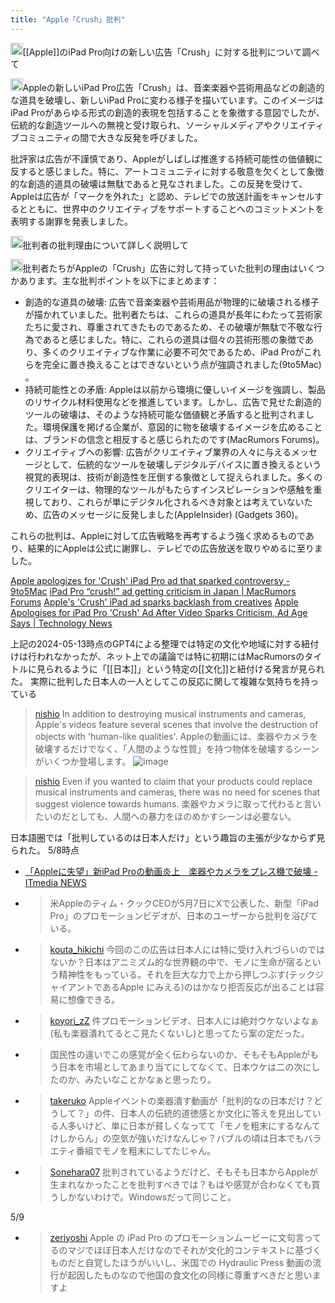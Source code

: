 ```yaml
---
title: "Apple「Crush」批判"
---
```


<img src='https://scrapbox.io/api/pages/nishio/nishio/icon' alt='nishio.icon' height="19.5"/>[[Apple]]のiPad Pro向けの新しい広告「Crush」に対する批判について調べて

<img src='https://scrapbox.io/api/pages/nishio/gpt/icon' alt='gpt.icon' height="19.5"/>Appleの新しいiPad Pro広告「Crush」は、音楽楽器や芸術用品などの創造的な道具を破壊し、新しいiPad Proに変わる様子を描いています。このイメージはiPad Proがあらゆる形式の創造的表現を包括することを象徴する意図でしたが、伝統的な創造ツールへの無視と受け取られ、ソーシャルメディアやクリエイティブコミュニティの間で大きな反発を呼びました。

批評家は広告が不謹慎であり、Appleがしばしば推進する持続可能性の価値観に反すると感じました。特に、アートコミュニティに対する敬意を欠くとして象徴的な創造的道具の破壊は無駄であると見なされました。この反発を受けて、Appleは広告が「マークを外れた」と認め、テレビでの放送計画をキャンセルするとともに、世界中のクリエイティブをサポートすることへのコミットメントを表明する謝罪を発表しました。

<img src='https://scrapbox.io/api/pages/nishio/nishio/icon' alt='nishio.icon' height="19.5"/>批判者の批判理由について詳しく説明して

<img src='https://scrapbox.io/api/pages/nishio/gpt/icon' alt='gpt.icon' height="19.5"/>批判者たちがAppleの「Crush」広告に対して持っていた批判の理由はいくつかあります。主な批判ポイントを以下にまとめます：
- 創造的な道具の破壊: 広告で音楽楽器や芸術用品が物理的に破壊される様子が描かれていました。批判者たちは、これらの道具が長年にわたって芸術家たちに愛され、尊重されてきたものであるため、その破壊が無駄で不敬な行為であると感じました。特に、これらの道具は個々の芸術形態の象徴であり、多くのクリエイティブな作業に必要不可欠であるため、iPad Proがこれらを完全に置き換えることはできないという点が強調されました​ (9to5Mac)​。
- 持続可能性との矛盾: Appleは以前から環境に優しいイメージを強調し、製品のリサイクル材料使用などを推進しています。しかし、広告で見せた創造的ツールの破壊は、そのような持続可能な価値観と矛盾すると批判されました。環境保護を掲げる企業が、意図的に物を破壊するイメージを広めることは、ブランドの信念と相反すると感じられたのです​ (MacRumors Forums)​。
- クリエイティブへの影響: 広告がクリエイティブ業界の人々に与えるメッセージとして、伝統的なツールを破壊しデジタルデバイスに置き換えるという視覚的表現は、技術が創造性を圧倒する象徴として捉えられました。多くのクリエイターは、物理的なツールがもたらすインスピレーションや感触を重視しており、これらが単にデジタル化されるべき対象とは考えていないため、広告のメッセージに反発しました​ (AppleInsider)​​ (Gadgets 360)​。

これらの批判は、Appleに対して広告戦略を再考するよう強く求めるものであり、結果的にAppleは公式に謝罪し、テレビでの広告放送を取りやめるに至りました。

[Apple apologizes for 'Crush' iPad Pro ad that sparked controversy - 9to5Mac](https://9to5mac.com/2024/05/09/ipad-pro-crush-ad-apology/)
[iPad Pro “crush!” ad getting criticism in Japan | MacRumors Forums](https://forums.macrumors.com/threads/ipad-pro-crush-ad-getting-criticism-in-japan.2425730/)
[Apple's 'Crush' iPad ad sparks backlash from creatives](https://appleinsider.com/articles/24/05/08/apples-crush-ipad-pro-ad-sparks-intense-backlash-from-creatives)
[Apple Apologises for iPad Pro 'Crush' Ad After Video Sparks Criticism, Ad Age Says | Technology News](https://www.gadgets360.com/tablets/news/apple-ipad-pro-2024-crush-ad-apology-report-5630712)

上記の2024-05-13時点のGPT4による整理では特定の文化や地域に対する紐付けは行われなかったが、ネット上での議論では特に初期にはMacRumorsのタイトルに見られるように「[[日本]]」という特定の[[文化]]と紐付ける発言が見られた。
実際に批判した日本人の一人としてこの反応に関して複雑な気持ちを持っている

> [nishio](https://twitter.com/nishio/status/1788030532795998326/quick_promote_web/intro) In addition to destroying musical instruments and cameras, Apple's videos feature several scenes that involve the destruction of objects with 'human-like qualities'.
>  Appleの動画には、楽器やカメラを破壊するだけでなく、「人間のような性質」を持つ物体を破壊するシーンがいくつか登場します。
>  ![image](https://pbs.twimg.com/media/GNBbr2qbsAA79Lh?format=jpg&name=medium#.png)

> [nishio](https://twitter.com/nishio/status/1788078689844130294) Even if you wanted to claim that your products could replace musical instruments and cameras, there was no need for scenes that suggest violence towards humans.
>  楽器やカメラに取って代わると言いたいのだとしても、人間への暴力をほのめかすシーンは必要ない。


日本語圏では「批判しているのは日本人だけ」という趣旨の主張が少なからず見られた。
5/8時点
- [「Appleに失望」新iPad Proの動画炎上　楽器やカメラをプレス機で破壊 - ITmedia NEWS](https://www.itmedia.co.jp/news/articles/2405/08/news118.html)
- > 米Appleのティム・クックCEOが5月7日にXで公表した、新型「iPad Pro」のプロモーションビデオが、日本のユーザーから批判を浴びている。

- > [kouta_hikichi](https://twitter.com/kouta_hikichi/status/1787994551648768346) 今回のこの広告は日本人には特に受け入れづらいのではないか？日本はアニミズム的な世界観の中で、モノに生命が宿るという精神性をもっている。それを巨大な力で上から押しつぶす(テックジャイアントであるApple にみえる)のはかなり拒否反応が出ることは容易に想像できる。

- > [koyori_zZ](https://twitter.com/koyori_zZ/status/1787989023673504193) 件プロモーションビデオ、日本人には絶対ウケないよなぁ(私も楽器潰れてるとこ見たくないし)と思ってたら案の定だった。
- >  国民性の違いでこの感覚が全く伝わらないのか、そもそもAppleがもう日本を市場としてあまり当てにしてなくて、日本ウケは二の次にしたのか、みたいなことかなぁと思ったり。

- > [takeruko](https://twitter.com/takeruko/status/1788103733668409609) Appleイベントの楽器潰す動画が「批判的なの日本だけ？どうして？」の件、日本人の伝統的道徳感とか文化に答えを見出している人多いけど、単に日本が貧しくなってて「モノを粗末にするなんてけしからん」の空気が強いだけなんじゃ？バブルの頃は日本でもバラエティ番組でモノを粗末にしてたじゃん。

- > [Sonehara07](https://twitter.com/Sonehara07/status/1788071680864346340) 批判されているようだけど、そもそも日本からAppleが生まれなかったことを批判すべきでは？もはや感覚が合わなくても買うしかないわけで。Windowsだって同じこと。

5/9
- > [zeriyoshi](https://twitter.com/zeriyoshi/status/1788229427870273647) Apple の iPad Pro のプロモーションムービーに文句言ってるのマジでほぼ日本人だけなのでそれが文化的コンテキストに基づくものだと自覚したほうがいいし、米国での Hydraulic Press 動画の流行が起因したものなので他国の食文化の同様に尊重すべきだと思いますよ
